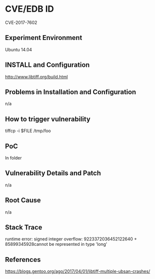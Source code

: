 # CVE/EDB ID
CVE-2017-7602
## Experiment Environment
Ubuntu 14.04
## INSTALL and Configuration
http://www.libtiff.org/build.html
## Problems in Installation and Configuration
n/a
## How to trigger vulnerability
tiffcp -i $FILE /tmp/foo
## PoC
In folder
## Vulnerability Details and Patch
n/a
## Root Cause
n/a
## Stack Trace
runtime error: signed integer overflow: 9223372036452122640 + 85899345928cannot be represented in type 'long'
## References
https://blogs.gentoo.org/ago/2017/04/01/libtiff-multiple-ubsan-crashes/